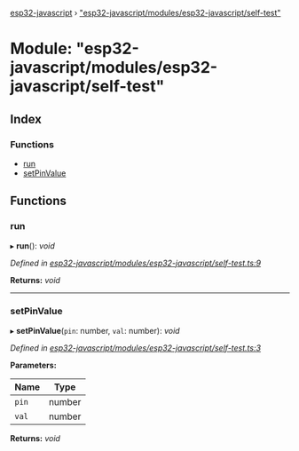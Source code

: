 [esp32-javascript](../README.md) › ["esp32-javascript/modules/esp32-javascript/self-test"](_esp32_javascript_modules_esp32_javascript_self_test_.md)

# Module: "esp32-javascript/modules/esp32-javascript/self-test"

## Index

### Functions

* [run](_esp32_javascript_modules_esp32_javascript_self_test_.md#run)
* [setPinValue](_esp32_javascript_modules_esp32_javascript_self_test_.md#setpinvalue)

## Functions

###  run

▸ **run**(): *void*

*Defined in [esp32-javascript/modules/esp32-javascript/self-test.ts:9](https://github.com/marcelkottmann/esp32-javascript/blob/801e1cb/components/esp32-javascript/modules/esp32-javascript/self-test.ts#L9)*

**Returns:** *void*

___

###  setPinValue

▸ **setPinValue**(`pin`: number, `val`: number): *void*

*Defined in [esp32-javascript/modules/esp32-javascript/self-test.ts:3](https://github.com/marcelkottmann/esp32-javascript/blob/801e1cb/components/esp32-javascript/modules/esp32-javascript/self-test.ts#L3)*

**Parameters:**

Name | Type |
------ | ------ |
`pin` | number |
`val` | number |

**Returns:** *void*
